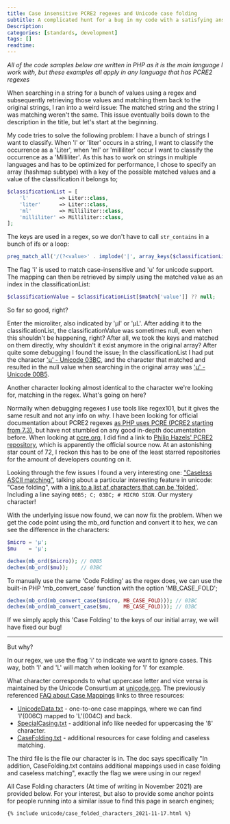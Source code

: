 ```yaml
---
title: Case insensitive PCRE2 regexes and Unicode case folding
subtitle: A complicated hunt for a bug in my code with a satisfying answer
Description:
categories: [standards, development]
tags: []
readtime:
---
```


_All of the code samples below are written in PHP as it is the main language I work with, but these examples all apply in any language that has PCRE2 regexes_ 

When searching in a string for a bunch of values using a regex and subsequently retrieving those values and matching them back to the original strings, I ran into a weird issue: The matched string and the string I was matching weren't the same. This issue eventually boils down to the description in the title, but let's start at the beginning.

My code tries to solve the following problem: I have a bunch of strings I want to classify. When 'l' or 'liter' occurs in a string, I want to classify the occurrence as a 'Liter', when 'ml' or 'milliliter' occur I want to classify the occurrence as a 'Milliliter'. As this has to work on strings in multiple languages and has to be optimized for performance, I chose to specify an array (hashmap subtype) with a key of the possible matched values and a value of the classification it belongs to;

```php
$classificationList = [
    'l'          => Liter::class,
    'liter'      => Liter::class,
    'ml'         => Milliliter::class,
    'milliliter' => Milliliter::class,
];
```

The keys are used in a regex, so we don't have to call `str_contains` in a bunch of ifs or a loop:

```php
preg_match_all('/(?<value>' . implode('|', array_keys($classificationList)) . ')/imu', $string, $matches);
```

The flag 'i' is used to match case-insensitive and 'u' for unicode support. The mapping can then be retrieved by simply using the matched value as an index in the classificationList:

```php
$classificationValue = $classificationList[$match['value']] ?? null;
```

So far so good, right?

Enter the microliter, also indicated by 'µl' or 'µL'. After adding it to the classificationList, the classificationValue was sometimes null, even when this shouldn't be happening, right? After all, we took the keys and matched on them directly, why shouldn't it exist anymore in the original array? After quite some debugging I found the issue; In the classificationList I had put the character ['μ' - Unicode 03BC](https://util.unicode.org/UnicodeJsps/character.jsp?a=03BC), and the character that matched and resulted in the null value when searching in the original array was ['µ' - Unicode 00B5](https://util.unicode.org/UnicodeJsps/character.jsp?a=00B5).

Another character looking almost identical to the character we're looking for, matching in the regex. What's going on here?

Normally when debugging regexes I use tools like regex101, but it gives the same result and not any info on why. I have been looking for official documentation about PCRE2 regexes [as PHP uses PCRE (PCRE2 starting from 7.3)](https://www.php.net/manual/en/book.pcre.php), but have not stumbled on any good in-depth documentation before. When looking at [pcre.org](http://pcre.org), I did find a link to [Philip Hazels' PCRE2 repository](https://github.com/PhilipHazel/pcre2), which is apparently the official source now. At an astonishing star count of 72, I reckon this has to be one of the least starred repositories for the amount of developers counting on it.

Looking through the few issues I found a very interesting one: ["Caseless ASCII matching"](https://github.com/PhilipHazel/pcre2/issues/11), talking about a particular interesting feature in unicode: "Case folding", with a [link to a list af characters that can be 'folded'](http://www.unicode.org/Public/12.1.0/ucd/CaseFolding.txt). Including a line saying `00B5; C; 03BC; # MICRO SIGN`. Our mystery character!

With the underlying issue now found, we can now fix the problem. When we get the code point using the mb_ord function and convert it to hex, we can see the difference in the characters:

```php
$micro = 'µ';
$mu    = 'μ';

dechex(mb_ord($micro)); // 00B5
dechex(mb_ord($mu));    // 03BC
```

To manually use the same 'Code Folding' as the regex does, we can use the built-in PHP 'mb_convert_case' function with the option 'MB_CASE_FOLD';

```php
dechex(mb_ord(mb_convert_case($micro, MB_CASE_FOLD))); // 03BC
dechex(mb_ord(mb_convert_case($mu,    MB_CASE_FOLD))); // 03BC
```

If we simply apply this 'Case Folding' to the keys of our initial array, we will have fixed our bug!

---

But why?

In our regex, we use the flag 'i' to indicate we want to ignore cases. This way, both 'l' and 'L' will match when looking for 'l' for example. 

What character corresponds to what uppercase letter and vice versa is maintained by the Unicode Consurtium at [unicode.org](https://unicode.org). The previously referenced [FAQ about Case Mappings](https://unicode.org/faq/casemap_charprop.html#1) links to three resources:

- [UnicodeData.txt](https://unicode.org/faq/casemap_charprop.html#1) - one-to-one case mappings, where we can find 'l'(006C) mapped to 'L'(004C) and back.
- [SpecialCasing.txt](https://www.unicode.org/Public/UCD/latest/ucd/SpecialCasing.txt) - additional info like needed for uppercasing the 'ß' character.
- [CaseFolding.txt](https://www.unicode.org/Public/UCD/latest/ucd/CaseFolding.txt) - additional resources for case folding and caseless matching.

The third file is the file our character is in. The doc says specifically "In addition, CaseFolding.txt contains additional mappings used in case folding and caseless matching", exactly the flag we were using in our regex!

All Case Folding characters (At time of writing in November 2021) are provided below. For your interest, but also to provide some anchor points for people running into a similar issue to find this page in search engines;

```
{% include unicode/case_folded_characters_2021-11-17.html %}
```
